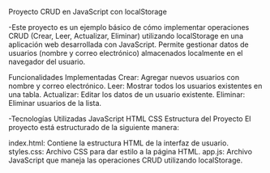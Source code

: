 Proyecto CRUD en JavaScript con localStorage

-Este proyecto es un ejemplo básico de cómo implementar operaciones CRUD (Crear, Leer, Actualizar, Eliminar) utilizando localStorage en una aplicación web desarrollada con JavaScript. Permite gestionar datos de usuarios (nombre y correo electrónico) almacenados localmente en el navegador del usuario.

Funcionalidades Implementadas
Crear:  Agregar nuevos usuarios con nombre y correo electrónico.
Leer:   Mostrar todos los usuarios existentes en una tabla.
Actualizar:  Editar los datos de un usuario existente.
Eliminar:    Eliminar usuarios de la lista.


-Tecnologías Utilizadas
JavaScript
HTML
CSS
Estructura del Proyecto
El proyecto está estructurado de la siguiente manera:

index.html: Contiene la estructura HTML de la interfaz de usuario.
styles.css: Archivo CSS para dar estilo a la página HTML.
app.js: Archivo JavaScript que maneja las operaciones CRUD utilizando localStorage.
